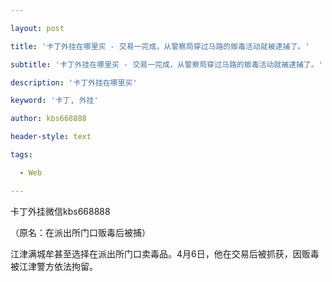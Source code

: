 ---
layout: post
title: '卡丁外挂在哪里买 - 交易一完成，从警察局穿过马路的贩毒活动就被逮捕了。'
subtitle: '卡丁外挂在哪里买 - 交易一完成，从警察局穿过马路的贩毒活动就被逮捕了。'
description: '卡丁外挂在哪里买'
keyword: '卡丁, 外挂'
author: kbs668888
header-style: text
tags:
  - Web
---
卡丁外挂微信kbs668888

（原名：在派出所门口贩毒后被捕）

江津满城牟甚至选择在派出所门口卖毒品。4月6日，他在交易后被抓获，因贩毒被江津警方依法拘留。

